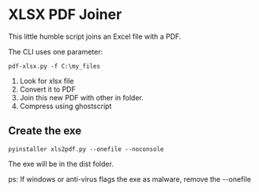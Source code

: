 # XLSX PDF Joiner

This little humble script joins an Excel file with a PDF.

The CLI uses one parameter:

```
pdf-xlsx.py -f C:\my_files
```

1. Look for xlsx file 
2. Convert it to PDF
3. Join this new PDF with other in folder.
4. Compress using ghostscript

## Create the exe

```b
pyinstaller xls2pdf.py --onefile --noconsole
```
The exe will be in the dist folder.

ps: If windows or anti-virus flags the exe as malware, remove the --onefile
